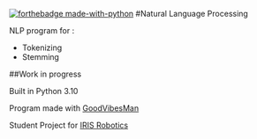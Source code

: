 [![forthebadge made-with-python](http://ForTheBadge.com/images/badges/made-with-python.svg)](https://www.python.org/)
#Natural Language Processing

NLP program for :
* Tokenizing
* Stemming

##Work in progress

Built in Python 3.10

Program made with [GoodVibesMan](https://github.com/GoodVibesMan)

Student Project for [IRIS Robotics](https://www.instagram.com/irisrobotics/?hl=fr)